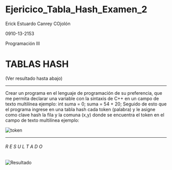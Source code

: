 # Ejericico_Tabla_Hash_Examen_2
 Erick Estuardo Canrey COjolón
 
 0910-13-2153
 
 Programación III

# TABLAS HASH
(Ver resultado hasta abajo)
____________________________________________________________

Crear un programa en el lenguaje de programación de su preferencia, que me permita declarar una variable con la sintaxis de C++ en un campo de texto multilínea
ejemplo:
            int suma = 0;
            suma = 54 + 20;
Seguido de esto que el programa ingrese en una tabla hash cada token (palabra) y le asigne como clave hash la fila y la comuna (x,y) donde se encuentra el token en el 
campo de texto multilínea ejemplo:

![token](https://user-images.githubusercontent.com/72057795/167055722-aeeb41cd-db94-4c29-9f16-b98ad408590a.PNG)

_____________________________________________________________

###### R E S U L T A D O ######

![Resultado](https://user-images.githubusercontent.com/72057795/167055774-f4ab4eb6-07aa-4635-b163-944ef17aa832.jpg)
